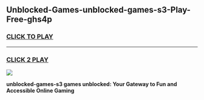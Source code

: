 
## Unblocked-Games-unblocked-games-s3-Play-Free-ghs4p
<h3>
<a href="https://premium76.site?title=unblocked-games-s3&ref=24M">CLICK TO PLAY</a></h3>
<hr>

<h3>
<a href="https://premium76.site?title=unblocked-games-s3&ref=24M">CLICK 2 PLAY</a>
  
</h3>

<a href="https://premium76.site?title=unblocked-games-s3&ref=24M"><img src="https://clearcache.store/games.png"></a>


**unblocked-games-s3 games unblocked: Your Gateway to Fun and Accessible Online Gaming**
